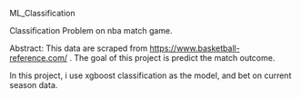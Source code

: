 ML_Classification

Classification Problem on nba match game. 

Abstract:
This data are scraped from https://www.basketball-reference.com/ . 
The goal of this project is predict the match outcome.

In this project, i use xgboost classification as the model, and bet on current season data.
